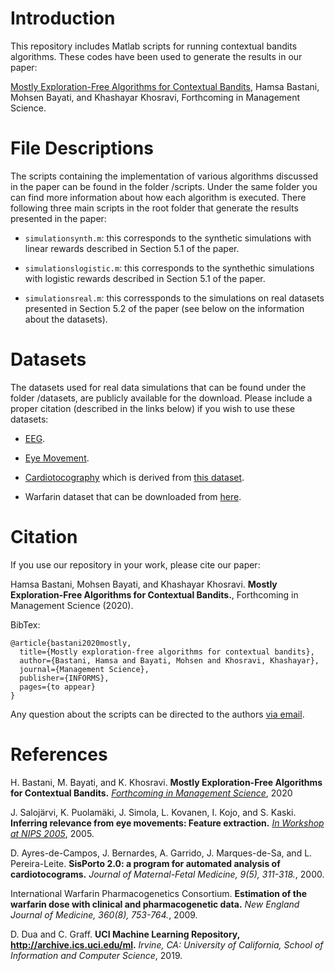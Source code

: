 # Introduction
This repository includes Matlab scripts for running contextual bandits algorithms. These codes have been used to generate the results in our paper: 

<a href="https://pubsonline.informs.org/doi/10.1287/mnsc.2020.3605">Mostly Exploration-Free Algorithms for Contextual Bandits</a>, Hamsa Bastani, Mohsen Bayati, and Khashayar Khosravi, Forthcoming in Management Science.

# File Descriptions

The scripts containing the implementation of various algorithms discussed in the paper can be found in the folder /scripts. Under the same folder you can find more information about how each algorithm is executed. There following three main scripts in the root folder that generate the results presented in the paper:

* `simulationsynth.m`: this corresponds to the synthetic simulations with linear rewards described in Section 5.1 of the paper. 

* `simulationslogistic.m`: this corresponds to the synthethic simulations with logistic rewards described in Section 5.1 of the paper.

* `simulationsreal.m`: this corressponds to the simulations on real datasets presented in Section 5.2 of the paper (see below on the information about the datasets).

# Datasets

The datasets used for real data simulations that can be found under the folder /datasets, are publicly available for the download. Please include a proper citation (described in the links below) if you wish to use these datasets:

* <a href="https://archive.ics.uci.edu/ml/datasets/EEG+Eye+State"> EEG</a>.

* <a href="https://www.openml.org/d/1044"> Eye Movement</a>.

* <a href="https://www.openml.org/d/1560"> Cardiotocography<a/> which is derived from <a href="https://archive.ics.uci.edu/ml/datasets/Cardiotocography"> this dataset<a/>. 
 
* Warfarin dataset that can be downloaded from <a href="https://www.pharmgkb.org/downloads"> here<a/>.
  
# Citation

If you use our repository in your work, please cite our paper:

Hamsa Bastani, Mohsen Bayati, and Khashayar Khosravi. **Mostly Exploration-Free Algorithms for Contextual Bandits.**, Forthcoming in Management Science (2020). 

BibTex:

```
@article{bastani2020mostly,
  title={Mostly exploration-free algorithms for contextual bandits},
  author={Bastani, Hamsa and Bayati, Mohsen and Khosravi, Khashayar},
  journal={Management Science},
  publisher={INFORMS},
  pages={to appear}
}
```

Any question about the scripts can be directed to the authors <a href = "mailto: khashayar.khv@gmail.com"> via email</a>.


# References

H. Bastani, M. Bayati, and K. Khosravi.
**Mostly Exploration-Free Algorithms for Contextual Bandits.**
[*Forthcoming in Management Science*](https://pubsonline.informs.org/doi/10.1287/mnsc.2020.3605), 2020


J. Salojärvi, K. Puolamäki, J. Simola, L. Kovanen, I. Kojo, and S. Kaski.
**Inferring relevance from eye movements: Feature extraction.**
[*In Workshop at NIPS 2005*](http://research.ics.aalto.fi/events/inips2005/inips2005proceedings.pdf#page=45), 2005.


D. Ayres-de-Campos, J. Bernardes, A. Garrido, J. Marques-de-Sa, and L. Pereira-Leite.
**SisPorto 2.0: a program for automated analysis of cardiotocograms.**
*Journal of Maternal-Fetal Medicine, 9(5), 311-318.*, 2000.


International Warfarin Pharmacogenetics Consortium. 
**Estimation of the warfarin dose with clinical and pharmacogenetic data.** 
*New England Journal of Medicine, 360(8), 753-764.*, 2009. 

D. Dua and C. Graff.
**UCI Machine Learning Repository, http://archive.ics.uci.edu/ml.**
*Irvine, CA: University of California, School of Information and Computer Science*, 2019. 

